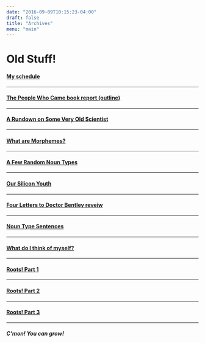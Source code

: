 ```yaml
---
date: "2016-09-09T10:15:23-04:00"
draft: false
title: "Archives"
menu: "main"
---
```

# Old Stuff!

#### [My schedule](/scedy)
---
#### [The People Who Came book report (outline)](/pwc)
---
#### [A Rundown on Some Very Old Scientist](/post/fourth/)
---
#### [What are Morphemes?](/post/fifth/)
---
#### [A Few Random Noun Types](/post/first/)
---
#### [Our Silicon Youth](/post/third/)
---
#### [Four Letters to Doctor Bentley reveiw](/post/second/)
---
#### [Noun Type Sentences](/post/nounsen/)
---
#### [What do I think of myself?](/selfevalution/)
---
#### [Roots! Part 1](/post/part1/)
---
#### [Roots! Part 2](/post/part2/)
---
#### [Roots! Part 3](/post/part3/)
---
##### C'mon! You can grow!
